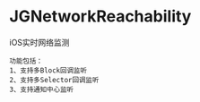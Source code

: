 # JGNetworkReachability
iOS实时网络监测

    功能包括：
    1、支持多Block回调监听
    2、支持多Selector回调监听
    3、支持通知中心监听
